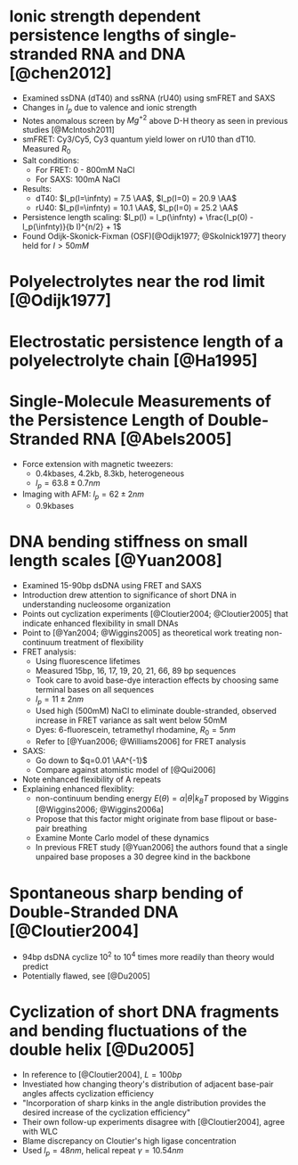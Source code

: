 #

# Ionic strength dependent persistence lengths of single-stranded RNA and DNA [@chen2012]

 * Examined ssDNA (dT40) and ssRNA (rU40) using smFRET and SAXS
 * Changes in $l_p$ due to valence and ionic strength
 * Notes anomalous screen by $Mg^{+2}$ above D-H theory as seen in previous studies [@McIntosh2011]
 * smFRET: Cy3/Cy5, Cy3 quantum yield lower on rU10 than dT10. Measured $R_0$
 * Salt conditions:
   * For FRET: 0 - 800mM NaCl
   * For SAXS: 100mA NaCl
 * Results:
   * dT40: $l_p(I=\infnty) = 7.5 \AA$, $l_p(I=0) = 20.9 \AA$
   * rU40: $l_p(I=\infnty) = 10.1 \AA$, $l_p(I=0) = 25.2 \AA$
 * Persistence length scaling:
   $l_p(I) = l_p(\infnty) + \frac{l_p(0) - l_p(\infnty)}{b I)^{n/2} + 1$
 * Found Odijk-Skonick-Fixman (OSF)[@Odijk1977; @Skolnick1977] theory held for $I > 50mM$

# Polyelectrolytes near the rod limit [@Odijk1977]

# Electrostatic persistence length of a polyelectrolyte chain [@Ha1995]


# Single-Molecule Measurements of the Persistence Length of Double-Stranded RNA [@Abels2005]

 * Force extension with magnetic tweezers:
   * 0.4kbases, 4.2kb, 8.3kb, heterogeneous
   * $l_p = 63.8 \pm 0.7 nm$
 * Imaging with AFM: $l_p = 62 \pm 2 nm$
   * 0.9kbases

# DNA bending stiffness on small length scales [@Yuan2008]

 * Examined 15-90bp dsDNA using FRET and SAXS
 * Introduction drew attention to significance of short DNA in
   understanding nucleosome organization
 * Points out cyclization experiments [@Cloutier2004; @Cloutier2005] that
   indicate enhanced flexibility in small DNAs
 * Point to [@Yan2004; @Wiggins2005] as theoretical work treating non-continuum
   treatment of flexibility
 * FRET analysis:
   * Using fluorescence lifetimes
   * Measured 15bp, 16, 17, 19, 20, 21, 66, 89 bp sequences
   * Took care to avoid base-dye interaction effects by choosing same
     terminal bases on all sequences
   * $l_p = 11 \pm 2 nm$
   * Used high (500mM) NaCl to eliminate double-stranded,
     observed increase in FRET variance as salt went below 50mM
   * Dyes: 6-fluorescein, tetramethyl rhodamine, $R_0 = 5nm$
   * Refer to [@Yuan2006; @Williams2006] for FRET analysis
 * SAXS:
   * Go down to $q=0.01 \AA^{-1}$
   * Compare against atomistic model of [@Qui2006]
 * Note enhanced flexibility of A repeats
 * Explaining enhanced flexiblity:
   * non-continuum bending energy $E(\theta) = \alpha |\theta| k_B T$
     proposed by Wiggins [@Wiggins2006; @Wiggins2006a]
   * Propose that this factor might originate from base flipout or
     base-pair breathing
   * Examine Monte Carlo model of these dynamics
   * In previous FRET study [@Yuan2006] the authors found that a
     single unpaired base proposes a 30 degree kind in the backbone

# Spontaneous sharp bending of Double-Stranded DNA [@Cloutier2004]

 * 94bp dsDNA cyclize $10^2$ to $10^4$ times more readily than theory would predict
 * Potentially flawed, see [@Du2005]

# Cyclization of short DNA fragments and bending fluctuations of the double helix [@Du2005]

 * In reference to [@Cloutier2004], $L=100 bp$
 * Investiated how changing theory's distribution of adjacent base-pair angles
   affects cyclization efficiency
 * "Incorporation of sharp kinks in the angle distribution provides
   the desired increase of the cyclization efficiency"
 * Their own follow-up experiments disagree with [@Cloutier2004], agree with WLC
 * Blame discrepancy on Cloutier's high ligase concentration
 * Used $l_p = 48 nm$, helical repeat $\gamma = 10.54nm$
